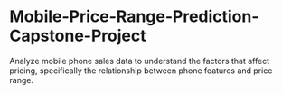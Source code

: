 # Mobile-Price-Range-Prediction-Capstone-Project
Analyze mobile phone sales data to understand the factors that affect pricing, specifically the relationship between phone features and price range.
